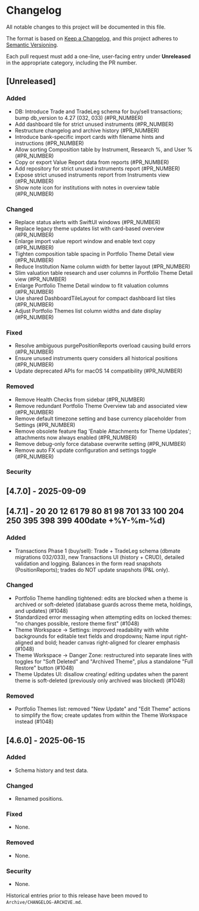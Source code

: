 # Changelog

All notable changes to this project will be documented in this file.

The format is based on [Keep a Changelog](https://keepachangelog.com/en/1.1.0/),
and this project adheres to [Semantic Versioning](https://semver.org/spec/v2.0.0.html).

Each pull request must add a one-line, user-facing entry under **Unreleased** in the appropriate category, including the PR number.

## [Unreleased]


### Added
- DB: Introduce Trade and TradeLeg schema for buy/sell transactions; bump db_version to 4.27 (032, 033) (#PR_NUMBER)
- Add dashboard tile for strict unused instruments (#PR_NUMBER)
- Restructure changelog and archive history (#PR_NUMBER)
- Introduce bank-specific import cards with filename hints and instructions (#PR_NUMBER)
- Allow sorting Composition table by Instrument, Research %, and User % (#PR_NUMBER)
- Copy or export Value Report data from reports (#PR_NUMBER)
- Add repository for strict unused instruments report (#PR_NUMBER)
- Expose strict unused instruments report from Instruments view (#PR_NUMBER)
- Show note icon for institutions with notes in overview table (#PR_NUMBER)

### Changed
- Replace status alerts with SwiftUI windows (#PR_NUMBER)
- Replace legacy theme updates list with card-based overview (#PR_NUMBER)
- Enlarge import value report window and enable text copy (#PR_NUMBER)
- Tighten composition table spacing in Portfolio Theme Detail view (#PR_NUMBER)
- Reduce Institution Name column width for better layout (#PR_NUMBER)
- Slim valuation table research and user columns in Portfolio Theme Detail view (#PR_NUMBER)
- Enlarge Portfolio Theme Detail window to fit valuation columns (#PR_NUMBER)
- Use shared DashboardTileLayout for compact dashboard list tiles (#PR_NUMBER)
- Adjust Portfolio Themes list column widths and date display (#PR_NUMBER)

### Fixed

- Resolve ambiguous purgePositionReports overload causing build errors (#PR_NUMBER)
- Ensure unused instruments query considers all historical positions (#PR_NUMBER)
- Update deprecated APIs for macOS 14 compatibility (#PR_NUMBER)

### Removed
- Remove Health Checks from sidebar (#PR_NUMBER)
- Remove redundant Portfolio Theme Overview tab and associated view (#PR_NUMBER)
- Remove default timezone setting and base currency placeholder from Settings (#PR_NUMBER)
- Remove obsolete feature flag 'Enable Attachments for Theme Updates'; attachments now always enabled (#PR_NUMBER)
- Remove debug-only force database overwrite setting (#PR_NUMBER)
- Remove auto FX update configuration and settings toggle (#PR_NUMBER)

### Security

## [4.7.0] - 2025-09-09

## [4.7.1] - 20 20 12 61 79 80 81 98 701 33 100 204 250 395 398 399 400date +%Y-%m-%d)

### Added
- Transactions Phase 1 (buy/sell): Trade + TradeLeg schema (dbmate migrations 032/033), new Transactions UI (history + CRUD), detailed validation and logging. Balances in the form read snapshots (PositionReports); trades do NOT update snapshots (P&L only).


### Changed
- Portfolio Theme handling tightened: edits are blocked when a theme is archived or soft-deleted (database guards across theme meta, holdings, and updates) (#1048)
- Standardized error messaging when attempting edits on locked themes: "no changes possible, restore theme first" (#1048)
- Theme Workspace → Settings: improved readability with white backgrounds for editable text fields and dropdowns; Name input right-aligned and bold; header canvas right-aligned for clearer emphasis (#1048)
- Theme Workspace → Danger Zone: restructured into separate lines with toggles for "Soft Deleted" and "Archived Theme", plus a standalone "Full Restore" button (#1048)
- Theme Updates UI: disallow creating/ editing updates when the parent theme is soft-deleted (previously only archived was blocked) (#1048)

### Removed
- Portfolio Themes list: removed "New Update" and "Edit Theme" actions to simplify the flow; create updates from within the Theme Workspace instead (#1048)

## [4.6.0] - 2025-06-15

### Added
- Schema history and test data.

### Changed
- Renamed positions.

### Fixed
- None.

### Removed
- None.

### Security
- None.

Historical entries prior to this release have been moved to `Archive/CHANGELOG-ARCHIVE.md`.
